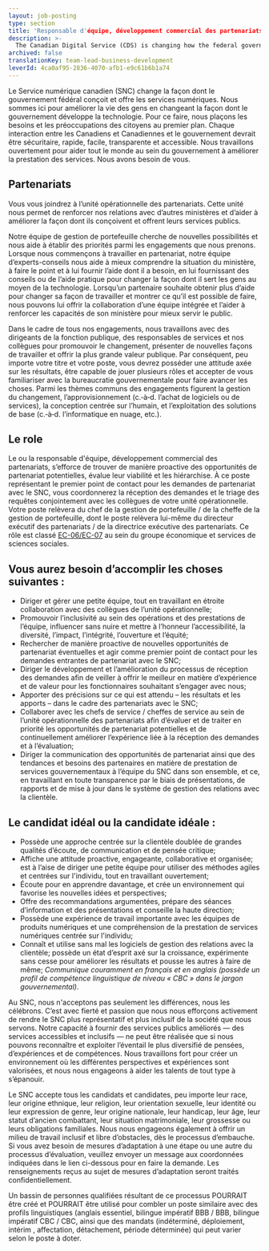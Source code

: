 ```yaml
---
layout: job-posting
type: section
title: 'Responsable d'équipe, développement commercial des partenariats'
description: >-
  The Canadian Digital Service (CDS) is changing how the federal government designs and delivers digital services. We’re here to improve people’s lives by changing how the government builds technology. 
archived: false
translationKey: team-lead-business-development
leverId: 4ca0af95-2836-4070-afb1-e9c61b6b1a74
---
```


Le Service numérique canadien (SNC) change la façon dont le gouvernement fédéral conçoit et offre les services numériques. Nous sommes ici pour améliorer la vie des gens en changeant la façon dont le gouvernement développe la technologie. Pour ce faire, nous plaçons les besoins et les préoccupations des citoyens au premier plan. Chaque interaction entre les Canadiens et Canadiennes et le gouvernement devrait être sécuritaire, rapide, facile, transparente et accessible. Nous travaillons ouvertement pour aider tout le monde au sein du gouvernement à améliorer la prestation des services. Nous avons besoin de vous.


## Partenariats

Vous vous joindrez à l’unité opérationnelle des partenariats. Cette unité nous permet de renforcer nos relations avec d’autres ministères et d’aider à améliorer la façon dont ils conçoivent et offrent leurs services publics.  

Notre équipe de gestion de portefeuille cherche de nouvelles possibilités et nous aide à établir des priorités parmi les engagements que nous prenons. Lorsque nous commençons à travailler en partenariat, notre équipe d’experts-conseils nous aide à mieux comprendre la situation du ministère, à faire le point et à lui fournir l’aide dont il a besoin, en lui fournissant des conseils ou de l’aide pratique pour changer la façon dont il sert les gens au moyen de la technologie. Lorsqu’un partenaire souhaite obtenir plus d’aide pour changer sa façon de travailler et montrer ce qu’il est possible de faire, nous pouvons lui offrir la collaboration d’une équipe intégrée et l’aider à renforcer les capacités de son ministère pour mieux servir le public. 

Dans le cadre de tous nos engagements, nous travaillons avec des dirigeants de la fonction publique, des responsables de services et nos collègues pour promouvoir le changement, présenter de nouvelles façons de travailler et offrir la plus grande valeur publique. Par conséquent, peu importe votre titre et votre poste, vous devrez posséder une attitude axée sur les résultats, être capable de jouer plusieurs rôles et accepter de vous familiariser avec la bureaucratie gouvernementale pour faire avancer les choses. Parmi les thèmes communs des engagements figurent la gestion du changement, l’approvisionnement (c.‑à‑d. l’achat de logiciels ou de services), la conception centrée sur l’humain, et l’exploitation des solutions de base (c.‑à‑d. l’informatique en nuage, etc.).  


## Le role

Le ou la responsable d'équipe, développement commercial des partenariats, s’efforce de trouver de manière proactive des opportunités de partenariat potentielles, évalue leur viabilité et les hiérarchise. À ce poste représentant le premier point de contact pour les demandes de partenariat avec le SNC, vous coordonnerez la réception des demandes et le triage des requêtes conjointement avec les collègues de votre unité opérationnelle. Votre poste relèvera du chef de la gestion de portefeuille / de la cheffe de la gestion de portefeuille, dont le poste relèvera lui-même du directeur exécutif des partenariats / de la directrice exécutive des partenariats. Ce rôle est classé [EC-06/EC-07](https://www.tbs-sct.gc.ca/agreements-conventions/view-visualiser-fra.aspx?id=4#tocxx325137) au sein du groupe économique et services de sciences sociales. 


## Vous aurez besoin d’accomplir les choses suivantes :

* Diriger et gérer une petite équipe, tout en travaillant en étroite collaboration avec des collègues de l’unité opérationnelle;
* Promouvoir l’inclusivité au sein des opérations et des prestations de l’équipe, influencer sans nuire et mettre à l’honneur l’accessibilité, la diversité, l’impact, l’intégrité, l’ouverture et l’équité;
* Rechercher de manière proactive de nouvelles opportunités de partenariat éventuelles et agir comme premier point de contact pour les demandes entrantes de partenariat avec le SNC; 
* Diriger le développement et l’amélioration du processus de réception des demandes afin de veiller à offrir le meilleur en matière d’expérience et de valeur pour les fonctionnaires souhaitant s’engager avec nous;
* Apporter des précisions sur ce qui est attendu – les résultats et les apports – dans le cadre des partenariats avec le SNC; 
* Collaborer avec les chefs de service / cheffes de service au sein de l’unité opérationnelle des partenariats afin d’évaluer et de traiter en priorité les opportunités de partenariat potentielles et de continuellement améliorer l’expérience liée à la réception des demandes et à l’évaluation; 
* Diriger la communication des opportunités de partenariat ainsi que des tendances et besoins des partenaires en matière de prestation de services gouvernementaux à l’équipe du SNC dans son ensemble, et ce, en travaillant en toute transparence par le biais de présentations, de rapports et de mise à jour dans le système de gestion des relations avec la clientèle. 

## Le candidat idéal ou la candidate idéale :

* Possède une approche centrée sur la clientèle doublée de grandes qualités d’écoute, de communication et de pensée critique; 
* Affiche une attitude proactive, engageante, collaborative et organisée; 
est à l’aise de diriger une petite équipe pour utiliser des méthodes agiles et centrées sur l'individu, tout en travaillant ouvertement;
* Écoute pour en apprendre davantage, et crée un environnement qui favorise les nouvelles idées et perspectives;
* Offre des recommandations argumentées, prépare des séances d’information et des présentations et conseille la haute direction;
* Possède une expérience de travail importante avec les équipes de produits numériques et une compréhension de la prestation de services numériques centrée sur l'individu;
* Connaît et utilise sans mal les logiciels de gestion des relations avec la clientèle;
possède un état d’esprit axé sur la croissance, expérimente sans cesse pour améliorer les résultats et pousse les autres à faire de même;
*Communique couramment en français et en anglais (possède un profil de compétence linguistique de niveau « CBC » dans le jargon gouvernemental)*.


Au SNC, nous n'acceptons pas seulement les différences, nous les célébrons. C’est avec fierté et passion que nous nous efforçons activement de rendre le SNC plus représentatif et plus inclusif de la société que nous servons. Notre capacité à fournir des services publics améliorés — des services accessibles et inclusifs — ne peut être réalisée que si nous pouvons reconnaître et exploiter l’éventail le plus diversifié de pensées, d’expériences et de compétences. Nous travaillons fort pour créer un environnement où les différentes perspectives et expériences sont valorisées, et nous nous engageons à aider les talents de tout type à s’épanouir.

Le SNC accepte tous les candidats et candidates, peu importe leur race, leur origine ethnique, leur religion, leur orientation sexuelle, leur identité ou leur expression de genre, leur origine nationale, leur handicap, leur âge, leur statut d’ancien combattant, leur situation matrimoniale, leur grossesse ou leurs obligations familiales. Nous nous engageons également à offrir un milieu de travail inclusif et libre d’obstacles, dès le processus d’embauche. Si vous avez besoin de mesures d’adaptation à une étape ou une autre du processus d’évaluation, veuillez envoyer un message aux coordonnées indiquées dans le lien ci-dessous pour en faire la demande. Les renseignements reçus au sujet de mesures d’adaptation seront traités confidentiellement. 

Un bassin de personnes qualifiées résultant de ce processus POURRAIT être créé et POURRAIT être utilisé pour combler un poste similaire avec des profils linguistiques (anglais essentiel, bilingue impératif BBB / BBB, bilingue impératif CBC / CBC, ainsi que des mandats (indéterminé, déploiement, intérim , affectation, détachement, période déterminée) qui peut varier selon le poste à doter.
